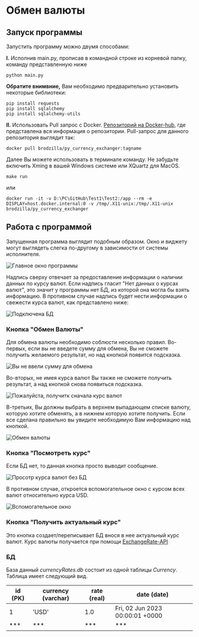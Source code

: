 # Обмен валюты
## Запуск программы

Запустить программу можно двумя способами:

__I.__  Исполнив main.py, прописав в командной строке из корневой папку, команду представленную ниже

```
python main.py
```
__Обратите внимвние,__ Вам необходимо предварительно установить некоторые библиотеки:

```
pip install requests
pip install sqlalchemy
pip install sqlalchemy-utils
```

__II.__ Использовать Pull запрос с Docker. [Репозиторий на Docker-hub](https://hub.docker.com/repository/docker/brodzilla/py_currency_exchanger/general), где представлена вся информация о репозитории. Pull-запрос для данного репозитория выглядит так:

```
docker pull brodzilla/py_currency_exchanger:tagname
```

Далее Вы можете использовать в терминале команду. Не забудьте включить Xming в вашей Windows системе или XQuartz для MacOS.

```
make run
```
или

```
docker run -it -v D:\PC\GitHub\Test1\Test2:/app --rm -e DISPLAY=host.docker.internal:0 -v /tmp/.X11-unix:/tmp/.X11-unix brodzilla/py_currency_exchanger
```


## Работа с программой

Запущенная программа выглядит подобным образом. Окно и виджету могут выглядеть слегка по-другому в зависимости от системы исполнителя.

![Главное окно программы](https://github.com/JikiaZurab/Test1/assets/22364092/52d4be37-75d0-4d2d-9f1a-608632d5cbb5)

Надпись сверху отвечает за предоставление информации о наличии данных по курсу валют. Если надпись гласит "Нет данных о курсах валют", это значит у программы нет БД, из которой она могла бы взять информацию. В противном случае надпись будет нести информации о свежести курса валют, как представлено ниже:

![Подключена БД](https://github.com/JikiaZurab/Test1/assets/22364092/4ca0cdf9-27df-4064-bc1b-eeec174c8a8c)

### Кнопка "Обмен Валюты"

Для обмена валюты необходимо соблюсти несколько правил. Во-первых, если вы не введете сумму для обмена, Вы не сможете получить желаемого результат, но над кнопкой появится подсказка.

![Вы не ввели сумму для обмена](https://github.com/JikiaZurab/Test1/assets/22364092/21d370f5-4230-40e7-a979-5270f5e8e43e)

Во-вторых, не имея курса валют Вы также не сможете получить результат, а над кнопкой снова появиться подсказка.

![Пожалуйста, получитк сначала курс валют](https://github.com/JikiaZurab/Test1/assets/22364092/2129e9cb-8fdc-4863-a38e-312e76f4b95d)

В-третьих, Вы должны выбрать в верхнем выпадающем списке валюту, которую хотите обменять, а в нижнем которую хотите получить. Если все сделана правильно вы увидите необходимую Вам информацию над кнопкой.

 ![Обмен валюты](https://github.com/JikiaZurab/Test1/assets/22364092/f1b44aae-3f00-472f-85d7-ef12525774d0)

### Кнопка "Посмотреть курс"

Если БД нет, то данная кнопка просто выводит сообщение.

![Просотр курса валют без БД](https://github.com/JikiaZurab/Test1/assets/22364092/40ed517c-4051-4064-894d-aa1a51b8a7e0)

В противном случае, откроется вспомогательное окно с курсом всех валют относительно курса USD.

![Вспомогательное окно](https://github.com/JikiaZurab/Test1/assets/22364092/5c1e8720-2202-4a59-8ad0-ca2e3813e77f)

### Кнопка "Получить актуальный курс"

Это кнопка создает/переписывает БД внося в нее актуальный курс валют. Курс валюты получается при помощи [ExchangeRate-API](https://www.exchangerate-api.com/docs/python-currency-api)

### БД

База данный _currencyRates.db_ состоит из одной таблицы _Currency_. Таблица имеет следующий вид.


| id (PK) | currency (varchar) | rate (real) | date (date) |
| ----------- | ----------- | ----------- | ----------- |
| 1 |'USD' | 1.0 | Fri, 02 Jun 2023 00:00:01 +0000|
| ***    | ***   |*** | ***   |









